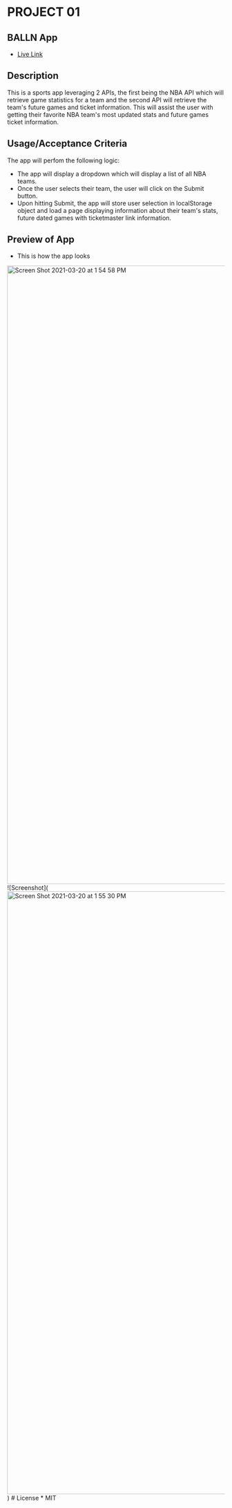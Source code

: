 # PROJECT 01
## BALLN App
* [Live Link]( https://drabis.github.io/nba-game-locator/)


## Description
This is a sports app leveraging 2 APIs, the first being the NBA API which will retrieve game statistics for a team and the second API will retrieve the team's future games and ticket information. This will assist the user with getting their favorite NBA team's most updated stats and future games ticket information.

## Usage/Acceptance Criteria
The app will perfom the following logic:
* The app will display a dropdown which will display a list of all NBA teams.
* Once the user selects their team, the user will click on the Submit button.
* Upon hitting Submit, the app will store user selection in localStorage object and load a page displaying information about their team's stats, future dated games with ticketmaster link information.

## Preview of App
* This is how the app looks

<img width="1431" alt="Screen Shot 2021-03-20 at 1 54 58 PM" src="https://user-images.githubusercontent.com/76567790/111880827-0e16dd80-8984-11eb-8c73-331dd63a5bc6.png">
![Screenshot](<img width="1395" alt="Screen Shot 2021-03-20 at 1 55 30 PM" src="https://user-images.githubusercontent.com/76567790/111880817-022b1b80-8984-11eb-81d0-4d716ae984ec.png">
)
# License
* MIT
